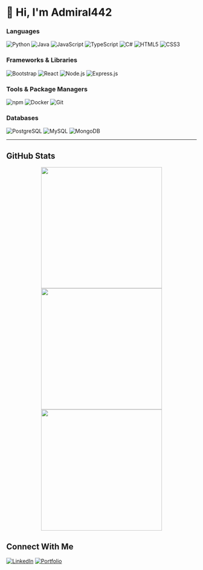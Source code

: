 # 👋 Hi, I'm Admiral442
 

### Languages
![Python](https://img.shields.io/badge/Python-3776AB?logo=python&logoColor=white&style=for-the-badge)
![Java](https://img.shields.io/badge/Java-007396?logo=java&logoColor=white&style=for-the-badge)
![JavaScript](https://img.shields.io/badge/JavaScript-F7DF1E?logo=javascript&logoColor=black&style=for-the-badge)
![TypeScript](https://img.shields.io/badge/TypeScript-3178C6?logo=typescript&logoColor=white&style=for-the-badge)
![C#](https://img.shields.io/badge/C%23-239120?logo=c-sharp&logoColor=white&style=for-the-badge)
![HTML5](https://img.shields.io/badge/HTML5-E34F26?logo=html5&logoColor=white&style=for-the-badge)
![CSS3](https://img.shields.io/badge/CSS3-1572B6?logo=css3&logoColor=white&style=for-the-badge)

### Frameworks & Libraries
![Bootstrap](https://img.shields.io/badge/Bootstrap-7952B3?logo=bootstrap&logoColor=white&style=for-the-badge)
![React](https://img.shields.io/badge/React-61DAFB?logo=react&logoColor=black&style=for-the-badge)
![Node.js](https://img.shields.io/badge/Node.js-339933?logo=node.js&logoColor=white&style=for-the-badge)
![Express.js](https://img.shields.io/badge/Express.js-000000?logo=express&logoColor=white&style=for-the-badge)

### Tools & Package Managers
![npm](https://img.shields.io/badge/npm-CB3837?logo=npm&logoColor=white&style=for-the-badge)
![Docker](https://img.shields.io/badge/Docker-2496ED?logo=docker&logoColor=white&style=for-the-badge)
![Git](https://img.shields.io/badge/Git-F05032?logo=git&logoColor=white&style=for-the-badge)

### Databases
![PostgreSQL](https://img.shields.io/badge/PostgreSQL-4169E1?logo=postgresql&logoColor=white&style=for-the-badge)
![MySQL](https://img.shields.io/badge/MySQL-4479A1?logo=mysql&logoColor=white&style=for-the-badge)
![MongoDB](https://img.shields.io/badge/MongoDB-47A248?logo=mongodb&logoColor=white&style=for-the-badge)

---

## GitHub Stats

<p align="center">
  <img width="320" src="https://github-profile-summary-cards.vercel.app/api/cards/stats?username=yourusername&theme=tokyonight"/>
  <img width="320" src="https://github-profile-summary-cards.vercel.app/api/cards/repos-per-language?username=yourusername&theme=tokyonight"/>
  <img width="320" src="https://github-profile-summary-cards.vercel.app/api/cards/productive-time?username=yourusername&theme=tokyonight"/>
</p>



## Connect With Me
[![LinkedIn](https://img.shields.io/badge/LinkedIn-0A66C2?logo=linkedin&logoColor=white&style=for-the-badge)](https://www.linkedin.com/in/yourprofile)  [![Portfolio](https://img.shields.io/badge/Portfolio-000000?logo=About.me&logoColor=white&style=for-the-badge)](https://yourportfolio.com)  
